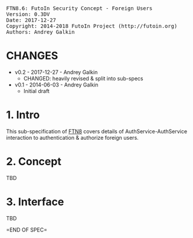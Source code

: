 <pre>
FTN8.6: FutoIn Security Concept - Foreign Users
Version: 0.3DV
Date: 2017-12-27
Copyright: 2014-2018 FutoIn Project (http://futoin.org)
Authors: Andrey Galkin
</pre>

# CHANGES

* v0.2 - 2017-12-27 - Andrey Galkin
    - CHANGED: heavily revised & split into sub-specs
* v0.1 - 2014-06-03 - Andrey Galkin
    - Initial draft

# 1. Intro

This sub-specification of [FTN8](./ftn8_security_concept.md) covers
details of AuthService-AuthService interaction to authentication &
authorize foreign users.

# 2. Concept

TBD

# 3. Interface

TBD

=END OF SPEC=
